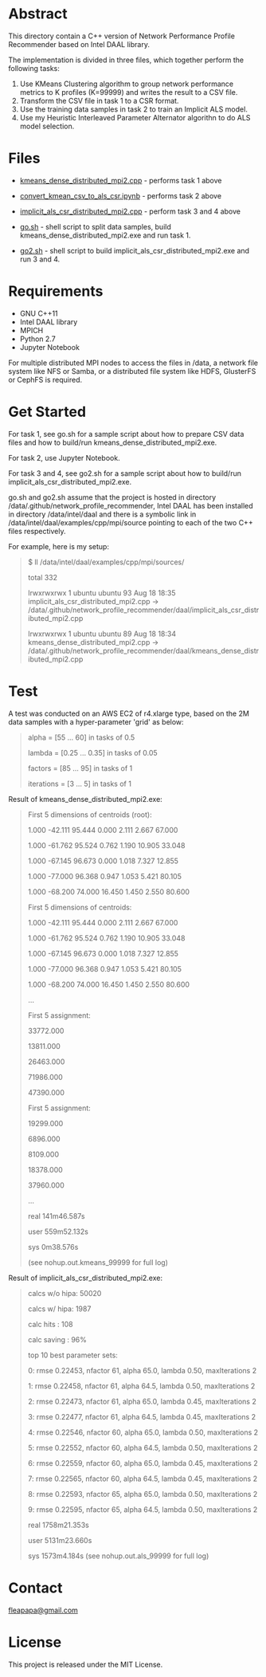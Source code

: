 # Abstract

This directory contain a C++ version of Network Performance Profile Recommender based 
on Intel DAAL library.

The implementation is divided in three files, which together perform the following tasks:
1. Use KMeans Clustering algorithm to group network performance metrics to K profiles (K=99999)
  and writes the result to a CSV file.
2. Transform the CSV file in task 1 to a CSR format.
3. Use the training data samples in task 2 to train an Implicit ALS model. 
4. Use my Heuristic Interleaved Parameter Alternator algorithn to do ALS model selection.

# Files

* [kmeans_dense_distributed_mpi2.cpp](https://github.com/fleapapa/network_profile_recommender/blob/master/daal/kmeans_dense_distributed_mpi2.cpp) - performs task 1 above
* [convert_kmean_csv_to_als_csr.ipynb](https://github.com/fleapapa/network_profile_recommender/blob/master/daal/convert_kmean_csv_to_als_csr.ipynb) - performs task 2 above
* [implicit_als_csr_distributed_mpi2.cpp](https://github.com/fleapapa/network_profile_recommender/blob/master/daal/implicit_als_csr_distributed_mpi2.cpp) - perform task 3 and 4 above

* [go.sh](https://github.com/fleapapa/network_profile_recommender/blob/master/daal/go.sh) - shell script to split data samples, build kmeans_dense_distributed_mpi2.exe and run task 1.
* [go2.sh](https://github.com/fleapapa/network_profile_recommender/blob/master/daal/go2.sh) - shell script to build implicit_als_csr_distributed_mpi2.exe and run 3 and 4.


# Requirements

* GNU C++11
* Intel DAAL library
* MPICH
* Python 2.7
* Jupyter Notebook

For multiple distributed MPI nodes to access the files in /data, a network file system like NFS or Samba,
or a distributed file system like HDFS, GlusterFS or CephFS is required.


# Get Started

For task 1, see go.sh for a sample script about how to prepare CSV data files and how to build/run kmeans_dense_distributed_mpi2.exe.

For task 2, use Jupyter Notebook.

For task 3 and 4, see go2.sh for a sample script about how to build/run implicit_als_csr_distributed_mpi2.exe.

go.sh and go2.sh assume that the project is hosted in directory /data/.github/network_profile_recommender, Intel DAAL has been installed in directory /data/intel/daal and there is a symbolic link in
/data/intel/daal/examples/cpp/mpi/source pointing to each of the two C++ files respectively. 

For example, here is my setup:

> $ ll /data/intel/daal/examples/cpp/mpi/sources/ 
> 
> total 332
> 
> lrwxrwxrwx 1 ubuntu ubuntu    93 Aug 18 18:35 implicit_als_csr_distributed_mpi2.cpp -> /data/.github/network_profile_recommender/daal/implicit_als_csr_distributed_mpi2.cpp
> 
> lrwxrwxrwx 1 ubuntu ubuntu    89 Aug 18 18:34 kmeans_dense_distributed_mpi2.cpp -> /data/.github/network_profile_recommender/daal/kmeans_dense_distributed_mpi2.cpp


# Test

A test was conducted on an AWS EC2 of r4.xlarge type, based on the 2M data samples with a hyper-parameter 'grid' as below:

> alpha = [55 ... 60] in tasks of 0.5
> 
> lambda = [0.25 ... 0.35] in tasks of 0.05
> 
> factors = [85 ... 95] in tasks of 1
> 
> iterations = [3 ... 5] in tasks of 1


Result of kmeans_dense_distributed_mpi2.exe:

> First 5 dimensions of centroids (root):
> 
> 1.000     -42.111   95.444    0.000     2.111     2.667     67.000    
> 
> 1.000     -61.762   95.524    0.762     1.190     10.905    33.048    
> 
> 1.000     -67.145   96.673    0.000     1.018     7.327     12.855    
> 
> 1.000     -77.000   96.368    0.947     1.053     5.421     80.105    
> 
> 1.000     -68.200   74.000    16.450    1.450     2.550     80.600    
>
> First 5 dimensions of centroids:
> 
> 1.000     -42.111   95.444    0.000     2.111     2.667     67.000    
> 
> 1.000     -61.762   95.524    0.762     1.190     10.905    33.048    
> 
> 1.000     -67.145   96.673    0.000     1.018     7.327     12.855    
> 
> 1.000     -77.000   96.368    0.947     1.053     5.421     80.105    
> 
> 1.000     -68.200   74.000    16.450    1.450     2.550     80.600    
>
> ... 
> 
> First 5 assignment:
> 
> 33772.000 
> 
> 13811.000 
> 
> 26463.000 
> 
> 71986.000 
> 
> 47390.000 
> 
> First 5 assignment:
> 
> 19299.000 
> 
> 6896.000  
> 
> 8109.000  
> 
> 18378.000 
> 
> 37960.000 
> 
> ...
> 
> real	141m46.587s
> 
> user	559m52.132s
> 
> sys	0m38.576s
> 
> (see nohup.out.kmeans_99999 for full log)

Result of implicit_als_csr_distributed_mpi2.exe:

> calcs w/o hipa: 50020
> 
> calcs w/  hipa: 1987
> 
> calc hits     : 108
> 
> calc saving   : 96%
> 
> top 10 best parameter sets:
> 
>  0: rmse 0.22453, nfactor 61, alpha 65.0, lambda 0.50, maxIterations 2
> 
>  1: rmse 0.22458, nfactor 61, alpha 64.5, lambda 0.50, maxIterations 2
> 
>  2: rmse 0.22473, nfactor 61, alpha 65.0, lambda 0.45, maxIterations 2
> 
>  3: rmse 0.22477, nfactor 61, alpha 64.5, lambda 0.45, maxIterations 2
> 
>  4: rmse 0.22546, nfactor 60, alpha 65.0, lambda 0.50, maxIterations 2
> 
>  5: rmse 0.22552, nfactor 60, alpha 64.5, lambda 0.50, maxIterations 2
> 
>  6: rmse 0.22559, nfactor 60, alpha 65.0, lambda 0.45, maxIterations 2
> 
>  7: rmse 0.22565, nfactor 60, alpha 64.5, lambda 0.45, maxIterations 2
> 
>  8: rmse 0.22593, nfactor 65, alpha 65.0, lambda 0.50, maxIterations 2
> 
>  9: rmse 0.22595, nfactor 65, alpha 64.5, lambda 0.50, maxIterations 2
> 
> real	1758m21.353s
> 
> user	5131m23.660s
> 
> sys	1573m4.184s
> (see nohup.out.als_99999 for full log)

# Contact

fleapapa@gmail.com


# License

This project is released under the MIT License.
